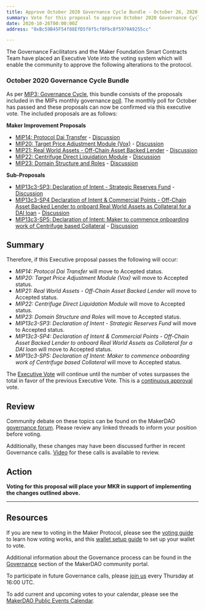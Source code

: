 ```yaml
---
title: Approve October 2020 Governance Cycle Bundle - October 26, 2020
summary: Vote for this proposal to approve October 2020 Governance Cycle Bundle - October 26, 2020
date: 2020-10-26T00:00:00Z
address: "0xBc59B45F54f88EfD5f8f5cf0FbcBf5970A9255cc"

---
```

The Governance Facilitators and the Maker Foundation Smart Contracts Team have placed an Executive Vote into the voting system which will enable the community to approve the following alterations to the protocol.

###  October 2020 Governance Cycle Bundle

As per [MIP3: Governance Cycle](https://github.com/makerdao/mips/blob/master/MIP3/mip3.md), this bundle consists of the proposals included in the MIPs monthly governance [poll](https://vote.makerdao.com/polling/QmZ1ir2c?network=mainnet#poll-detail). The monthly poll for October has passed and these proposals can now be confirmed via this executive vote. The included proposals are as follows:

**Maker Improvement Proposals**  
* [MIP14: Protocol Dai Transfer](https://github.com/makerdao/mips/blob/formal-submission/MIP14/mip14.md) - [Discussion](https://forum.makerdao.com/t/mip14-protocol-dai-transfer-update/3844)
* [MIP20: Target Price Adjustment Module (Vox)](https://github.com/makerdao/mips/blob/formal-submission/MIP20/mip20.md) - [Discussion](https://forum.makerdao.com/t/mip20-target-price-adjustment-module-vox/3196)
* [MIP21: Real World Assets - Off-Chain Asset Backed Lender](https://github.com/makerdao/mips/blob/formal-submission/MIP21/MIP21.md) - [Discussion](https://forum.makerdao.com/t/mip21-real-world-assets-off-chain-asset-backed-lender/3917)
* [MIP22: Centrifuge Direct Liquidation Module](https://github.com/makerdao/mips/blob/formal-submission/MIP22/mip22.md) - [Discussion](https://forum.makerdao.com/t/mip22-centrifuge-direct-liquidation-module/3930)
* [MIP23: Domain Structure and Roles](https://github.com/makerdao/mips/blob/formal-submission/MIP23/mip23.md) - [Discussion](https://forum.makerdao.com/t/mip23-domain-structure-and-roles/4021)

**Sub-Proposals**  
* [MIP13c3-SP3: Declaration of Intent - Strategic Reserves Fund](https://github.com/makerdao/mips/blob/formal-submission/MIP13/MIP13c3-Subproposals/MIP13c3-SP3.md) - [Discussion](https://forum.makerdao.com/t/mip13c3-sp3-declaration-of-intent-strategic-reserves-fund-srf/3765)
* [MIP13c3-SP4 Declaration of Intent & Commercial Points - Off-Chain Asset Backed Lender to onboard Real World Assets as Collateral for a DAI loan](https://github.com/makerdao/mips/blob/formal-submission/MIP13/MIP13c3-Subproposals/MIP13c3-SP4.md) - [Discussion](https://forum.makerdao.com/t/mip13c3-sp4-declaration-of-intent-commercial-points-off-chain-asset-backed-lender-to-onboard-real-world-assets-as-collateral-for-a-dai-loan/3914)
* [MIP13c3-SP5: Declaration of Intent: Maker to commence onboarding work of Centrifuge based Collateral](https://github.com/makerdao/mips/blob/formal-submission/MIP13/MIP13c3-Subproposals/MIP13c3-SP5.md) - [Discussion](https://forum.makerdao.com/t/mip13c3-sp5-declaration-of-intent-maker-to-commence-onboarding-work-of-centrifuge-based-collateral/4059)

## Summary

Therefore, if this Executive proposal passes the following will occur:
* *MIP14: Protocol Dai Transfer* will move to Accepted status.
* *MIP20: Target Price Adjustment Module (Vox)* will move to Accepted status.
* *MIP21: Real World Assets - Off-Chain Asset Backed Lender* will move to Accepted status.
* *MIP22: Centrifuge Direct Liquidation Module* will move to Accepted status.
* *MIP23: Domain Structure and Roles* will move to Accepted status.
* *MIP13c3-SP3: Declaration of Intent - Strategic Reserves Fund* will move to Accepted status.
* *MIP13c3-SP4: Declaration of Intent & Commercial Points - Off-Chain Asset Backed Lender to onboard Real World Assets as Collateral for a DAI loan* will move to Accepted status.
* *MIP13c3-SP5: Declaration of Intent: Maker to commence onboarding work of Centrifuge based Collateral* will move to Accepted status.

The [Executive Vote](https://community-development.makerdao.com/en/learn/governance/on-chain-gov) will continue until the number of votes surpasses the total in favor of the previous Executive Vote. This is a [continuous approval](https://community-development.makerdao.com/en/learn/governance/how-voting-works) vote.

## Review

Community debate on these topics can be found on the MakerDAO [governance forum](https://forum.makerdao.com/). Please review any linked threads to inform your position before voting.

Additionally, these changes may have been discussed further in recent Governance calls. [Video](https://www.youtube.com/playlist?list=PLLzkWCj8ywWNq5-90-Id6VPSsrk4OWVan) for these calls is available to review.

## Action

**Voting for this proposal will place your MKR in support of implementing the changes outlined above.**

---

## Resources

If you are new to voting in the Maker Protocol, please see the [voting guide](https://community-development.makerdao.com/en/learn/governance/how-voting-works/) to learn how voting works, and this [wallet setup guide](https://community-development.makerdao.com/en/learn/governance/voting-setup/) to set up your wallet to vote.

Additional information about the Governance process can be found in the [Governance](https://community-development.makerdao.com/en/learn/governance) section of the MakerDAO community portal.

To participate in future Governance calls, please [join us](https://github.com/makerdao/community/tree/master/governance/governance-and-risk-meetings) every Thursday at 16:00 UTC.

To add current and upcoming votes to your calendar, please see the [MakerDAO Public Events Calendar](https://calendar.google.com/calendar/embed?src=makerdao.com_3efhm2ghipksegl009ktniomdk%40group.calendar.google.com&ctz=UTC&mode=week&showCalendars=0&showPrint=0).
